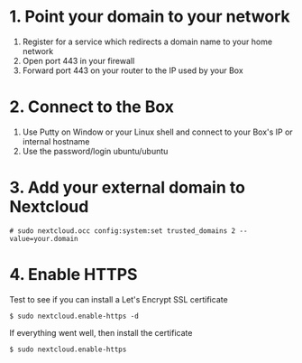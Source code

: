 # 1. Point your domain to your network

1. Register for a service which redirects a domain name to your home network
1. Open port 443 in your firewall
1. Forward port 443 on your router to the IP used by your Box

# 2. Connect to the Box

1. Use Putty on Window or your Linux shell and connect to your Box's IP or internal hostname
1. Use the password/login ubuntu/ubuntu

# 3. Add your external domain to Nextcloud

`# sudo nextcloud.occ config:system:set trusted_domains 2
--value=your.domain`

# 4. Enable HTTPS

Test to see if you can install a Let's Encrypt SSL certificate

`$ sudo nextcloud.enable-https -d`

If everything went well, then install the certificate

`$ sudo nextcloud.enable-https`
